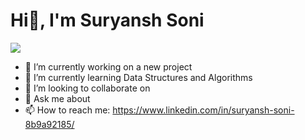 # **Hi👋, I'm Suryansh Soni**

![](https://komarev.com/ghpvc/?username=suryanshsoni120&style=flat-square)


- 🔭 I’m currently working on a new project
- 🌱 I’m currently learning Data Structures and Algorithms
- 👯 I’m looking to collaborate on 
- 💬 Ask me about
- 📫 How to reach me: https://www.linkedin.com/in/suryansh-soni-8b9a92185/
